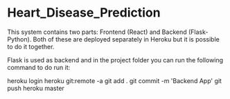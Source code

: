 # Heart_Disease_Prediction

This system contains two parts: Frontend (React) and Backend (Flask-Python). Both of these are deployed separately in Heroku but it is possible to do it together. 

Flask is used as backend and in the project folder you can run the following command to do run it:

heroku login
heroku git:remote -a <YOUR PROJECT NAME>
git add .
git commit -m 'Backend App'
git push heroku master
